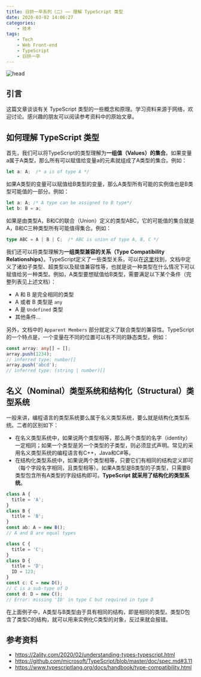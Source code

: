 ```yaml
---
title: 日拱一卒系列（二）—— 理解 TypeScript 类型
date: 2020-03-02 14:06:27
categories:
    - 技术
tags:
    - Tech
    - Web Front-end
    - TypeScript
    - 日拱一卒
---
```

![head](abstract.jpg)
## 引言
这篇文章谈谈有关 TypeScript 类型的一些概念和原理。学习资料来源于网络，欢迎讨论。感兴趣的朋友可以阅读参考资料中的原始文章。

## 如何理解 TypeScript 类型

首先，我们可以将TypeScript的类型理解为**一组值（Values）的集合**。如果变量a属于A类型，那么所有可以赋值给变量a的元素就组成了A类型的集合。例如：

```typescript
let a: A;  /* a is of type A */
```

如果A类型的变量可以赋值给B类型的变量，那么A类型所有可能的实例值也是B类型可能值的一部分。例如：

```typescript
let a: A; /* A type can be assigned to B type*/
let b: B = a;
```

如果是由类型A，B和C的联合（Union）定义的类型ABC，它的可能值的集合就是A，B和C三种类型所有可能值得集合。例如：

```typescript
type ABC = A | B | C;  /* ABC is union of type A, B, C */
```
<!--more-->
我们还可以将类型理解为**一组类型兼容的关系（Type Compatibility Relationships）**。TypeScript定义了一些类型关系，可以在[这里](https://github.com/microsoft/TypeScript/blob/master/doc/spec.md#3.11)找到，文档中定义了诸如子类型、超类型以及赋值兼容性等，也就是说一种类型在什么情况下可以赋值给另一种类型。例如，A类型要想赋值给B类型，需要满足以下某个条件（完整列表见上述文档）：
* A 和 B 是完全相同的类型
* A 或者 B 类型是 `any`
* A 是 `Undefined` 类型
* 其他条件...

另外，文档中的 `Apparent Members` 部分就定义了联合类型的兼容性。TypeScript的一个特点是，一个变量在不同的位置可以有不同的静态类型，例如：
```typescript
const array: any[] = [];
array.push(1234);
// inferred type: number[]
array.push('abcd');
// inferred type: (string | number)[]
```

## 名义（Nominal）类型系统和结构化（Structural）类型系统

一般来讲，编程语言的类型系统要么属于名义类型系统，要么就是结构化类型系统。二者的区别如下：
* 在名义类型系统中，如果说两个类型相等，那么两个类型的名字（identity）一定相同；如果一个类型是另一个类型的子类型，则必须显式声明。常见的采用名义类型系统的编程语言有C++，Java和C#等。
* 在结构化类型系统中，如果说两个类型相等，只要它们有相同的结构定义即可（每个字段名字相同，且类型相等）。如果A类型是B类型的子类型，只需要B类型包含所有A类型的字段结构即可。**TypeScript 就采用了结构化的类型系统**。

```typescript
class A {
  title = 'A';
}
class B {
  title = 'B';
}
const ab: A = new B(); 
// A and B are equal types

class C {
  title = 'C';
}
class D {
  title = 'D';
  ID = 123;
}
const c: C = new D();
// C is a sub-type of D
const d: D = new C();
// Error: missing 'ID' in type C but required in type D
```
在上面例子中，A类型与B类型由于具有相同的结构，即是相同的类型。类型D包含了类型C的结构，就可以用来实例化C类型的对象，反过来就会报错。

## 参考资料

* https://2ality.com/2020/02/understanding-types-typescript.html
* https://github.com/microsoft/TypeScript/blob/master/doc/spec.md#3.11
* https://www.typescriptlang.org/docs/handbook/type-compatibility.html